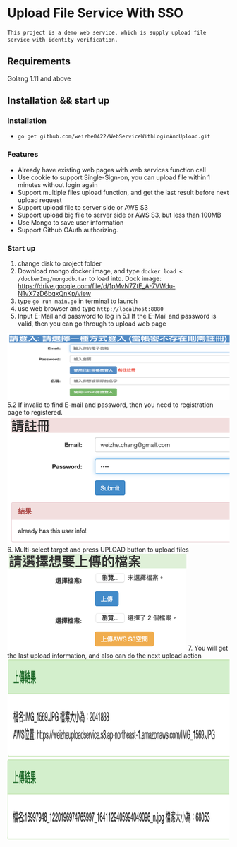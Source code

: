 # Upload File Service With SSO 
    This project is a demo web service, which is supply upload file service with identity verification.
 
 ## Requirements
 Golang 1.11 and above
 
 ## Installation && start up
 ### Installation
 * `go get github.com/weizhe0422/WebServiceWithLoginAndUpload.git`
 
 ### Features
  * Already have existing web pages with web services function call 
  * Use cookie to support Single-Sign-on, you can upload file within 1 minutes without login again
  * Support multiple files upload function, and get the last result before next upload request
  * Support upload file to server side or AWS S3
  * Support upload big file to server side or AWS S3, but less than 100MB
  * Use Mongo to save user information
  * Support Github OAuth authorizing.
  
 ### Start up
  1. change disk to project folder
  2. Download mongo docker image, and type `docker load < /dockerImg/mongodb.tar` to load into.
    Dock image: https://drive.google.com/file/d/1pMvN7ZtE_A-7VWdu-N1vX7zD6bqxQnKp/view
  3. type `go run main.go` in terminal to launch
  4. use web browser and type `http://localhost:8080`
  5. Input E-Mail and password to log in
  5.1 If the E-Mail and password is valid, then you can go through to upload web page
  <img src="https://github.com/weizhe0422/WebServiceWithLoginAndUpload/blob/develop/img/Login.png" width="920" height="150" alt="Login">
  5.2 If invalid to find E-mail and password, then you need to registration page to registered.
  <img src="https://github.com/weizhe0422/WebServiceWithLoginAndUpload/blob/develop/img/register.png" width="518" height="291" alt="Login">
  6. Multi-select target and press UPLOAD button to upload files
  <img src="https://github.com/weizhe0422/WebServiceWithLoginAndUpload/blob/develop/img/Multi-select-files.png" width="406" height="220" alt="Multi-select-files">
  7. You will get the last upload information, and also can do the next upload action
  <img src="https://github.com/weizhe0422/WebServiceWithLoginAndUpload/blob/develop/img/UploadResult_S3.png" width="627" height="222" alt="UploadResult_S3">
  <img src="https://github.com/weizhe0422/WebServiceWithLoginAndUpload/blob/develop/img/UploadResult_Server.png" width="616" height="183" alt="UploadResult_Server">
 